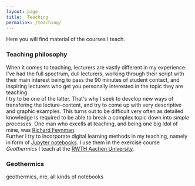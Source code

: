 ```yaml
---
layout: page  
title:  Teaching  
permalink: /teaching/  
---  
```

Here you will find material of the courses I teach.

### Teaching philosophy  

When it comes to teaching, lecturers are vastly different in my experience. I've had the full spectrum, dull lecturers, working through their script with their main interest being to pass the 90 minutes of student contact, and inspiring lecturers who get you personally interested in the topic they are teaching.  
I try to be one of the latter. That's why I seek to develop new ways of transfering the lecture-content, and try to come up with very descriptive and graphic examples. This turns out to be difficult very often as detailed knowledge is required to be able to break a complex topic down into _simple_ processes. One man who excells at teaching, and being one big Idol of mine, was [Richard Feynman](wiki-feynman).  
Further I try to incorporate digital learning methods in my teaching, namely in form of [Jupyter notebooks](https://www.project-jupyter.org). I use them in the exercise course _Geothermics_ I teach at the [RWTH Aachen University](www.rwth-aachen.de).  

### Geothermics  

geothermics, nre, all kinds of notebooks
